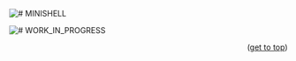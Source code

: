 ![# MINISHELL](https://github.com/mmiguelo/42-project-badges/blob/main/covers/cover-minishell.png)

![# WORK_IN_PROGRESS](https://github.com/snipe/animated-gifs/blob/master/Relax/nothing-to-see-here.gif)


<p align="right">(<a href="#readme-top">get to top</a>)</p>
